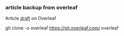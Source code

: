 ### article backup from overleaf

Article [draft](https://www.overleaf.com/read/kwxjwqhbtvfp) on Overleaf

git clone -o overleaf https://git.overleaf.com/<secret> overleaf

